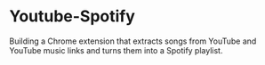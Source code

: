 # Youtube-Spotify

Building a Chrome extension that extracts songs from YouTube and YouTube music links and turns them into a Spotify playlist.
